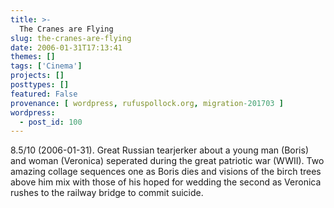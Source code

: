 ```yaml
---
title: >-
  The Cranes are Flying
slug: the-cranes-are-flying
date: 2006-01-31T17:13:41
themes: []
tags: ['Cinema']
projects: []
posttypes: []
featured: False
provenance: [ wordpress, rufuspollock.org, migration-201703 ]
wordpress:
  - post_id: 100
---
```


8.5/10 (2006-01-31). Great Russian tearjerker about a young man (Boris) and woman (Veronica) seperated during the great patriotic war (WWII). Two amazing collage sequences one as Boris dies and visions of the birch trees above him mix with those of his hoped for wedding the second as Veronica rushes to the railway bridge to commit suicide.

